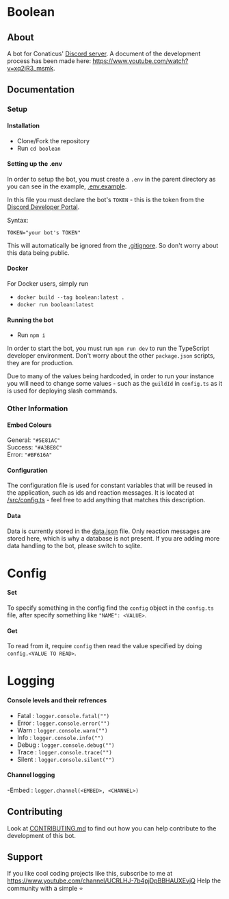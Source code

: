 # Boolean

## About

A bot for Conaticus' [Discord server](https://discord.com/invite/aDAsjZVzaH). A document of the development process has been made here: https://www.youtube.com/watch?v=xq2jR3_msmk.

## Documentation

### Setup

#### Installation

-   Clone/Fork the repository
-   Run `cd boolean`

#### Setting up the .env

In order to setup the bot, you must create a `.env` in the parent directory as you can see in the example, [.env.example](https://github.com/conaticus/boolean/blob/master/.env.example).

In this file you must declare the bot's `TOKEN` - this is the token from the [Discord Developer Portal](https://discord.com/developers/applications).

Syntax:

```env
TOKEN="your bot's TOKEN"
```

This will automatically be ignored from the [.gitignore](https://github.com/conaticus/boolean/blob/master/.gitignore). So don't worry about this data being public.

#### Docker

For Docker users, simply run

-   `docker build --tag boolean:latest .`
-   `docker run boolean:latest`

#### Running the bot

-   Run `npm i`

In order to start the bot, you must run `npm run dev` to run the TypeScript developer environment. Don't worry about the other `package.json` scripts, they are for production.

Due to many of the values being hardcoded, in order to run your instance you will need to change some values - such as the `guildId` in `config.ts` as it is used for deploying slash commands.

### Other Information

#### Embed Colours

General: `"#5E81AC"` \
Success: `"#A3BE8C"` \
Error: `"#BF616A"`

#### Configuration

The configuration file is used for constant variables that will be reused in the application, such as ids and reaction messages. It is located at [/src/config.ts](https://github.com/conaticus/boolean/blob/master/src/config.ts) - feel free to add anything that matches this description.

#### Data

Data is currently stored in the [data.json](https://github.com/conaticus/boolean/blob/master/data.json) file. Only reaction messages are stored here, which is why a database is not present. If you are adding more data handling to the bot, please switch to sqlite.

# Config

#### Set

To specify something in the config find the `config` object in the `config.ts` file, after specify something like `"NAME": <VALUE>`.

#### Get

To read from it, require `config` then read the value specified by doing `config.<VALUE TO READ>`.

# Logging

#### Console levels and their refrences

-   Fatal : `logger.console.fatal("")`
-   Error : `logger.console.error("")`
-   Warn : `logger.console.warn("")`
-   Info : `logger.console.info("")`
-   Debug : `logger.console.debug("")`
-   Trace : `logger.console.trace("")`
-   Silent : `logger.console.silent("")`

#### Channel logging

-Embed : `logger.channel(<EMBED>, <CHANNEL>)`

## Contributing

Look at [CONTRIBUTING.md](https://github.com/conaticus/boolean/blob/master/CONTRIBUTING.md) to find out how you can help contribute to the development of this bot.

## Support

If you like cool coding projects like this, subscribe to me at https://www.youtube.com/channel/UCRLHJ-7b4pjDpBBHAUXEvjQ
Help the community with a simple ⭐
